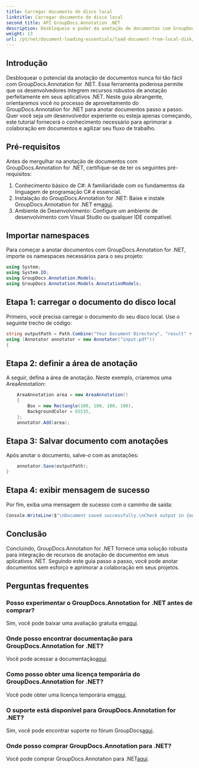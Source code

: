```yaml
---
title: Carregar documento do disco local
linktitle: Carregar documento do disco local
second_title: API GroupDocs.Annotation .NET
description: Desbloqueie o poder da anotação de documentos com GroupDocs.Annotation for .NET. Integre perfeitamente recursos de anotação em seus aplicativos .NET.
weight: 13
url: /pt/net/document-loading-essentials/load-document-from-local-disk/
---
```

## Introdução
Desbloquear o potencial da anotação de documentos nunca foi tão fácil com GroupDocs.Annotation for .NET. Essa ferramenta poderosa permite que os desenvolvedores integrem recursos robustos de anotação perfeitamente em seus aplicativos .NET. Neste guia abrangente, orientaremos você no processo de aproveitamento do GroupDocs.Annotation for .NET para anotar documentos passo a passo. Quer você seja um desenvolvedor experiente ou esteja apenas começando, este tutorial fornecerá o conhecimento necessário para aprimorar a colaboração em documentos e agilizar seu fluxo de trabalho.
## Pré-requisitos
Antes de mergulhar na anotação de documentos com GroupDocs.Annotation for .NET, certifique-se de ter os seguintes pré-requisitos:
1. Conhecimento básico de C#: A familiaridade com os fundamentos da linguagem de programação C# é essencial.
2. Instalação do GroupDocs.Annotation for .NET: Baixe e instale GroupDocs.Annotation for .NET em[aqui](https://releases.groupdocs.com/annotation/net/).
3. Ambiente de Desenvolvimento: Configure um ambiente de desenvolvimento com Visual Studio ou qualquer IDE compatível.

## Importar namespaces
Para começar a anotar documentos com GroupDocs.Annotation for .NET, importe os namespaces necessários para o seu projeto:
```csharp
using System;
using System.IO;
using GroupDocs.Annotation.Models;
using GroupDocs.Annotation.Models.AnnotationModels;
```

## Etapa 1: carregar o documento do disco local
Primeiro, você precisa carregar o documento do seu disco local. Use o seguinte trecho de código:
```csharp
string outputPath = Path.Combine("Your Document Directory", "result" + Path.GetExtension("input.pdf"));
using (Annotator annotator = new Annotator("input.pdf"))
{
```
## Etapa 2: definir a área de anotação
A seguir, defina a área de anotação. Neste exemplo, criaremos uma AreaAnnotation:
```csharp
    AreaAnnotation area = new AreaAnnotation()
    {
        Box = new Rectangle(100, 100, 100, 100),
        BackgroundColor = 65535,
    };
    annotator.Add(area);
```
## Etapa 3: Salvar documento com anotações
Após anotar o documento, salve-o com as anotações:
```csharp
    annotator.Save(outputPath);
}
```
## Etapa 4: exibir mensagem de sucesso
Por fim, exiba uma mensagem de sucesso com o caminho de saída:
```csharp
Console.WriteLine($"\nDocument saved successfully.\nCheck output in {outputPath}.");
```

## Conclusão
Concluindo, GroupDocs.Annotation for .NET fornece uma solução robusta para integração de recursos de anotação de documentos em seus aplicativos .NET. Seguindo este guia passo a passo, você pode anotar documentos sem esforço e aprimorar a colaboração em seus projetos.
## Perguntas frequentes
### Posso experimentar o GroupDocs.Annotation for .NET antes de comprar?
 Sim, você pode baixar uma avaliação gratuita em[aqui](https://releases.groupdocs.com/).
### Onde posso encontrar documentação para GroupDocs.Annotation for .NET?
 Você pode acessar a documentação[aqui](https://tutorials.groupdocs.com/annotation/net/).
### Como posso obter uma licença temporária do GroupDocs.Annotation for .NET?
 Você pode obter uma licença temporária em[aqui](https://purchase.groupdocs.com/temporary-license/).
### O suporte está disponível para GroupDocs.Annotation for .NET?
 Sim, você pode encontrar suporte no fórum GroupDocs[aqui](https://forum.groupdocs.com/c/annotation/10).
### Onde posso comprar GroupDocs.Annotation para .NET?
 Você pode comprar GroupDocs.Annotation para .NET[aqui](https://purchase.groupdocs.com/buy).